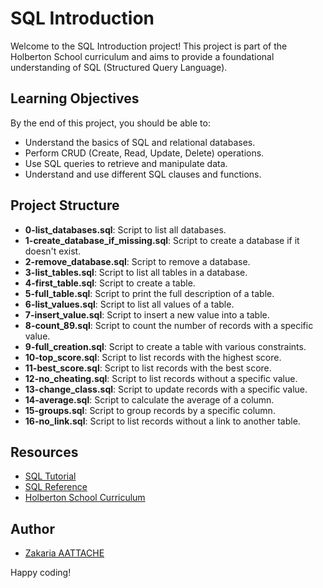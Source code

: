 # SQL Introduction

Welcome to the SQL Introduction project! This project is part of the Holberton School curriculum and aims to provide a foundational understanding of SQL (Structured Query Language).

## Learning Objectives

By the end of this project, you should be able to:

- Understand the basics of SQL and relational databases.
- Perform CRUD (Create, Read, Update, Delete) operations.
- Use SQL queries to retrieve and manipulate data.
- Understand and use different SQL clauses and functions.

## Project Structure

- **0-list_databases.sql**: Script to list all databases.
- **1-create_database_if_missing.sql**: Script to create a database if it doesn't exist.
- **2-remove_database.sql**: Script to remove a database.
- **3-list_tables.sql**: Script to list all tables in a database.
- **4-first_table.sql**: Script to create a table.
- **5-full_table.sql**: Script to print the full description of a table.
- **6-list_values.sql**: Script to list all values of a table.
- **7-insert_value.sql**: Script to insert a new value into a table.
- **8-count_89.sql**: Script to count the number of records with a specific value.
- **9-full_creation.sql**: Script to create a table with various constraints.
- **10-top_score.sql**: Script to list records with the highest score.
- **11-best_score.sql**: Script to list records with the best score.
- **12-no_cheating.sql**: Script to list records without a specific value.
- **13-change_class.sql**: Script to update records with a specific value.
- **14-average.sql**: Script to calculate the average of a column.
- **15-groups.sql**: Script to group records by a specific column.
- **16-no_link.sql**: Script to list records without a link to another table.

## Resources

- [SQL Tutorial](https://www.w3schools.com/sql/)
- [SQL Reference](https://www.postgresql.org/docs/current/sql.html)
- [Holberton School Curriculum](https://www.holbertonschool.com/)

## Author

- [Zakaria AATTACHE](https://github.com/FYUDerma)


Happy coding!